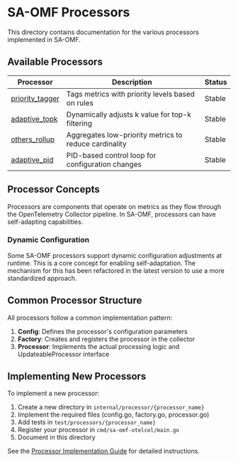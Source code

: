 # SA-OMF Processors

This directory contains documentation for the various processors implemented in SA-OMF.

## Available Processors

| Processor | Description | Status |
|-----------|-------------|--------|
| [priority_tagger](./priority_tagger.md) | Tags metrics with priority levels based on rules | Stable |
| [adaptive_topk](./adaptive_topk.md) | Dynamically adjusts k value for top-k filtering | Stable |
| [others_rollup](./others_rollup.md) | Aggregates low-priority metrics to reduce cardinality | Stable |
| [adaptive_pid](./adaptive_pid.md) | PID-based control loop for configuration changes | Stable |

## Processor Concepts

Processors are components that operate on metrics as they flow through the OpenTelemetry Collector pipeline. In SA-OMF, processors can have self-adapting capabilities.

### Dynamic Configuration

Some SA-OMF processors support dynamic configuration adjustments at runtime. This is a core concept for enabling self-adaptation. The mechanism for this has been refactored in the latest version to use a more standardized approach.

## Common Processor Structure

All processors follow a common implementation pattern:

1. **Config**: Defines the processor's configuration parameters
2. **Factory**: Creates and registers the processor in the collector
3. **Processor**: Implements the actual processing logic and UpdateableProcessor interface

## Implementing New Processors

To implement a new processor:

1. Create a new directory in `internal/processor/{processor_name}`
2. Implement the required files (config.go, factory.go, processor.go)
3. Add tests in `test/processors/{processor_name}`
4. Register your processor in `cmd/sa-omf-otelcol/main.go`
5. Document in this directory

See the [Processor Implementation Guide](../../tutorials/implementing_processors.md) for detailed instructions.